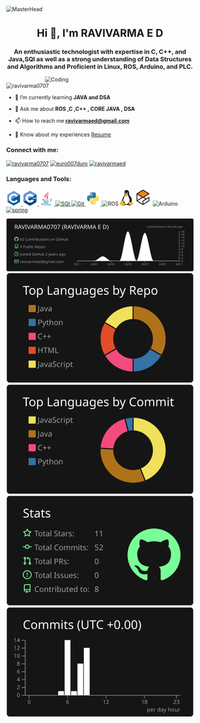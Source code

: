 ![MasterHead](https://cdn.acodez.in/wp-content/uploads/2019/09/Microsoft-Robotics-Developer-Studio.jpg)
<h1 align="center">Hi 👋, I'm RAVIVARMA E D</h1>
<h3 align="center">An enthusiastic technologist with expertise in C, C++, and Java,SQl as well as a strong understanding of Data Structures and Algorithms and Proficient in Linux, ROS, Arduino, and PLC.</h3>
<img align="right" alt="Coding" width="400" src="https://camo.githubusercontent.com/2366b34bb903c09617990fb5fff4622f3e941349e846ddb7e73df872a9d21233/68747470733a2f2f63646e2e6472696262626c652e636f6d2f75736572732f3733303730332f73637265656e73686f74732f363538313234332f6176656e746f2e676966">
<p align="left"> <img src="https://komarev.com/ghpvc/?username=ravivarma0707&label=Profile%20views&color=0e75b6&style=flat" alt="ravivarma0707" /> </p>

- 🌱 I’m currently learning **JAVA and DSA**

- 💬 Ask me about **ROS ,C ,C++ , CORE JAVA , DSA**

- 📫 How to reach me **ravivarmaed@gmail.com**

- 📄 Know about my experiences <a href="https://www.canva.com/design/DAFiw2VvEmI/pi3pNpZKAdTecTlayZNsLw/view?utm_content=DAFiw2VvEmI&utm_campaign=designshare&utm_medium=link&utm_source=editor">Resume</a>


<h3 align="left">Connect with me:</h3>
<p align="left">
<a href="https://linkedin.com/in/ravivarma0707" target="blank"><img align="center" src="https://raw.githubusercontent.com/rahuldkjain/github-profile-readme-generator/master/src/images/icons/Social/linked-in-alt.svg" alt="ravivarma0707" height="30" width="40" /></a>
<a href="https://instagram.com/euro007duro" target="blank"><img align="center" src="https://raw.githubusercontent.com/rahuldkjain/github-profile-readme-generator/master/src/images/icons/Social/instagram.svg" alt="euro007duro" height="30" width="40" /></a>
<a href="https://www.leetcode.com/ravivarmaed" target="blank"><img align="center" src="https://raw.githubusercontent.com/rahuldkjain/github-profile-readme-generator/master/src/images/icons/Social/leet-code.svg" alt="ravivarmaed" height="30" width="40" /></a>
</p>

<h3 align="left">Languages and Tools:</h3>
<p align="left"> <a <a href="https://www.cprogramming.com/" target="_blank" rel="noreferrer"> 
<img src="https://raw.githubusercontent.com/devicons/devicon/master/icons/c/c-original.svg" alt="c" width="40" height="40"/> </a> <a href="https://www.w3schools.com/cpp/" target="_blank" rel="noreferrer"> <img src="https://raw.githubusercontent.com/devicons/devicon/master/icons/cplusplus/cplusplus-original.svg" alt="cplusplus" width="40" height="40"/> </a> <a href="https://www.java.com" target="_blank" rel="noreferrer"> <img src="https://raw.githubusercontent.com/devicons/devicon/master/icons/java/java-original.svg" alt="java" width="40" height="40"/> 
  <img  alt="SQl" width="55px" src="https://1000logos.net/wp-content/uploads/2020/08/MySQL-Logo.png" />
    <img  alt="Git" width="45px" src="https://upload.wikimedia.org/wikipedia/commons/thumb/3/3f/Git_icon.svg/2048px-Git_icon.svg.png" />
</a> <a href="https://www.python.org" target="_blank" rel="noreferrer">
  <img src="https://raw.githubusercontent.com/devicons/devicon/master/icons/python/python-original.svg" alt="python" width="40" height="40"/> </a>
  <img alt="ROS" width="50px" src="https://www.theconstruct.ai/wp-content/uploads/2015/10/rosLarge.png" /> 
  <img alt="Linux" width="35px" src="https://github.com/Yasvanth-S/Yasvanth-S/blob/master/assets/linux.png" /> 
  <img  alt="GAZEBO" width="45px" src="https://github.com/Yasvanth-S/Yasvanth-S/blob/master/assets/gazebo.svg" /> 
  <img  alt="Arduino" width="45px" src="https://i.pngimg.me/thumb/f/720/m2i8Z5A0m2Z5d3H7.jpg" /> 
  <a href="https://spring.io/" target="_blank" rel="noreferrer"> <img src="https://www.vectorlogo.zone/logos/springio/springio-icon.svg" alt="spring" width="40" height="40"/> </a>
  
</p>





[![](https://raw.githubusercontent.com/RAVIVARMA0707/RAVIVARMA0707/master/profile-summary-card-output/dark/0-profile-details.svg)](https://github.com/vn7n24fzkq/github-profile-summary-cards)
[![](https://raw.githubusercontent.com/RAVIVARMA0707/RAVIVARMA0707/master/profile-summary-card-output/dark/1-repos-per-language.svg)](https://github.com/vn7n24fzkq/github-profile-summary-cards) [![](https://raw.githubusercontent.com/RAVIVARMA0707/RAVIVARMA0707/master/profile-summary-card-output/dark/2-most-commit-language.svg)](https://github.com/vn7n24fzkq/github-profile-summary-cards)
[![](https://raw.githubusercontent.com/RAVIVARMA0707/RAVIVARMA0707/master/profile-summary-card-output/dark/3-stats.svg)](https://github.com/vn7n24fzkq/github-profile-summary-cards) [![](https://raw.githubusercontent.com/RAVIVARMA0707/RAVIVARMA0707/master/profile-summary-card-output/dark/4-productive-time.svg)](https://github.com/vn7n24fzkq/github-profile-summary-cards)
